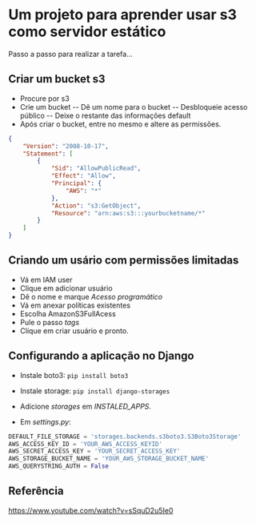 # Um projeto para aprender usar s3 como servidor estático

Passo a passo para realizar a tarefa...

## Criar um bucket s3

- Procure por s3
- Crie um bucket
-- Dê um nome para o bucket
-- Desbloqueie acesso público
-- Deixe o restante das informações default
- Após criar o bucket, entre no mesmo e altere as permissões.
```json
{
    "Version": "2008-10-17",
    "Statement": [
        {
            "Sid": "AllowPublicRead",
            "Effect": "Allow",
            "Principal": {
                "AWS": "*"
            },
            "Action": "s3:GetObject",
            "Resource": "arn:aws:s3:::yourbucketname/*"
        }
    ]
}
```

## Criando um usário com permissões limitadas

- Vá em IAM user
- Clique em adicionar usuário
- Dê o nome e marque *Acesso programático*
- Vá em anexar políticas existentes
- Escolha AmazonS3FullAcess
- Pule o passo *tags*
- Clique em criar usuário e pronto.

## Configurando a aplicação no Django

- Instale boto3: `pip install boto3`
- Instale storage: `pip install django-storages`

- Adicione *storages* em *INSTALED_APPS*.

- Em *settings.py*:
```python
DEFAULT_FILE_STORAGE = 'storages.backends.s3boto3.S3Boto3Storage'
AWS_ACCESS_KEY_ID = 'YOUR_AWS_ACCESS_KEYID'
AWS_SECRET_ACCESS_KEY = 'YOUR_SECRET_ACCESS_KEY'
AWS_STORAGE_BUCKET_NAME = 'YOUR_AWS_STORAGE_BUCKET_NAME'
AWS_QUERYSTRING_AUTH = False
```

## Referência

https://www.youtube.com/watch?v=sSquD2u5Ie0